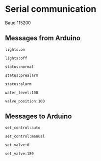 # Serial communication

Baud 115200

## Messages from Arduino

```
lights:on
```

```
lights:off
```

```
status:normal
```

```
status:prealarm
```

```
status:alarm
```

```
water_level:100
```

```
valve_position:100
```


## Messages to Arduino

```
set_control:auto
```

```
set_control:manual
```

```
set_valve:0
```

```
set_valve:180
```

